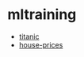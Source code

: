 # mltraining

- [titanic](https://github.com/mushfiqulIslam/mltraining/tree/master/titanic)
- [house-prices](https://github.com/mushfiqulIslam/mltraining/tree/master/house-prices)
